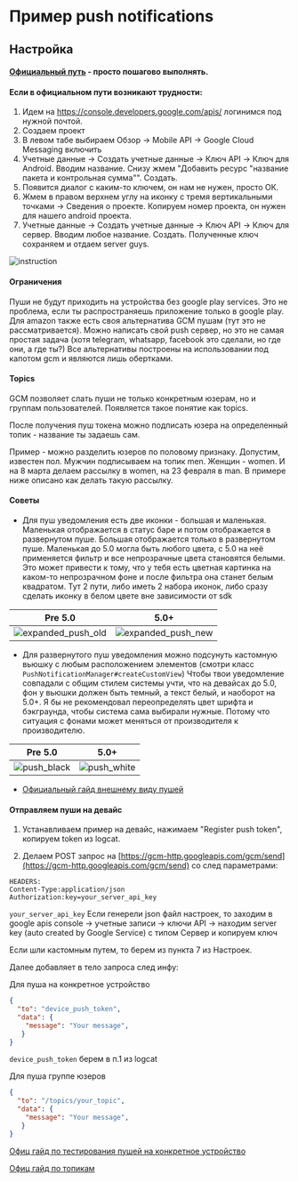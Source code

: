 # Пример push notifications

## Настройка
#### [Официальный путь](https://developers.google.com/cloud-messaging/android/client) - просто пошагово выполнять.
#### Если в официальном пути возникают трудности:
1. Идем на https://console.developers.google.com/apis/ логинимся под нужной почтой.
2. Создаем проект
3. В левом табе выбираем Обзор -> Mobile API -> Google Cloud Messaging включить
4. Учетные данные -> Создать учетные данные -> Ключ API -> Ключ для Android. Вводим название. Снизу жмем "Добавить ресурс "название пакета и контрольная сумма"". Создать.
5. Появится диалог с каким-то ключем, он нам не нужен, просто ОК.
6. Жмем в правом верхнем углу на иконку с тремя вертикальными точками -> Сведения о проекте. Копируем номер проекта, он нужен для нашего android проекта.
7. Учетные данные -> Создать учетные данные -> Ключ API -> Ключ для сервер. Вводим любое название. Создать. Полученные ключ сохраняем и отдаем server guys.

![instruction](https://raw.githubusercontent.com/fs/android-examples/push_notifications/PushNotifications/arts/steps.gif)   

#### Ограничения
Пуши не будут приходить на устройства без google play services. Это не проблема, если ты распространяешь приложение только в google play.
Для amazon также есть своя альтернатива GCM пушам (тут это не рассматривается).
Можно написать свой push сервер, но это не самая простая задача (хотя telegram, whatsapp, facebook это сделали, но где они, а где ты?)
Все альтернативы построены на использовании под капотом gcm и являются лишь обертками.

#### Topics
GCM позволяет слать пуши не только конкретным юзерам, но и группам пользователей. Появляется такое понятие как topics.

После получения пуш токена можно подписать юзера на определенный топик - название ты задаешь сам.

Пример - можно разделить юзеров по половому признаку. Допустим, известен пол.
Мужчин подписываем на топик men. Женщин - women.
И на 8 марта делаем рассылку в women, на 23 февраля в man.
В примере ниже описано как делать такую рассылку.

#### Советы
* Для пуш уведомления есть две иконки - большая и маленькая. Маленькая отображается в статус баре и потом отображается в развернутом пуше.
Большая отображается только в развернутом пуше.
Маленькая до 5.0 могла быть любого цвета, с 5.0 на неё применяется фильтр и все непрозрачные цвета становятся белыми.
Это может привести к тому, что у тебя есть цветная картинка на каком-то непрозрачном фоне и после фильтра она станет белым квадратом.
Тут 2 пути, либо иметь 2 набора иконок, либо сразу сделать иконку в белом цвете вне зависимости от sdk

| Pre 5.0        |     5.0+ |
|:--------------:|:--------:|
|![expanded_push_old](https://raw.githubusercontent.com/fs/android-examples/push_notifications/PushNotifications/arts/expanded_push_old.png) | ![expanded_push_new](https://raw.githubusercontent.com/fs/android-examples/push_notifications/PushNotifications/arts/expanded_push_new.png) |
   

* Для развернутого пуш уведомления можно подсунуть кастомную вьюшку с любым расположением элементов (смотри класс `PushNotificationManager#createCustomView`)
Чтобы твои уведомление совпадали с общим стилем системы учти, что на девайсах до 5.0, фон у вьюшки должен быть темный, а текст белый, и наоборот на 5.0+.
Я бы не рекомендовал переопределять цвет шрифта и бэкграунда, чтобы система сама выбирали нужные. Потому что ситуация с фонами может меняться от производителя к производителю.

|   Pre 5.0      |  5.0+    |
|:--------------:|:--------:|
|![push_black](https://raw.githubusercontent.com/fs/android-examples/push_notifications/PushNotifications/arts/push_black.jpg) | ![push_white](https://raw.githubusercontent.com/fs/android-examples/push_notifications/PushNotifications/arts/push_white.png) |

* [Официальный гайд внешнему виду пушей](http://www.google.com/design/spec/patterns/notifications.html)

#### Отправляем пуши на девайс

1. Устанавливаем пример на девайс, нажимаем "Register push token", копируем token из logcat.

2. Делаем POST запрос на [https://gcm-http.googleapis.com/gcm/send](https://gcm-http.googleapis.com/gcm/send) со след параметрами:

```
HEADERS:
Content-Type:application/json
Authorization:key=your_server_api_key
```
`your_server_api_key` Если генерели json файл настроек, то заходим в google apis console -> учетные записи -> ключи API -> находим server key (auto created by Google Service) с типом Сервер и копируем ключ

Если шли кастомным путем, то берем из пункта 7 из Настроек.

Далее добавляет в тело запроса след инфу:

Для пуша на конкретное устройство

```json
{
  "to": "device_push_token",
  "data": {
    "message": "Your message",
   }
}
```
`device_push_token` берем в п.1 из logcat

Для пуша группе юзеров

```json
{
  "to": "/topics/your_topic",
  "data": {
    "message": "Your message",
   }
}
```

[Офиц гайд по тестирования пушей на конкретное устройство](https://developers.google.com/cloud-messaging/topic-messaging#sending_topic_messages_from_the_server)

[Офиц гайд по топикам](https://developers.google.com/cloud-messaging/topic-messaging)

